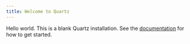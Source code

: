 ```yaml
---
title: Welcome to Quartz
---
```

Hello world.
This is a blank Quartz installation.
See the [documentation](https://quartz.jzhao.xyz) for how to get started.
